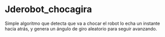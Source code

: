 # Jderobot_chocagira
Simple algoritmo que detecta que va a chocar el robot lo echa un instante hacia atrás, y genera un ángulo de giro aleatorio para seguir avanzando. 
